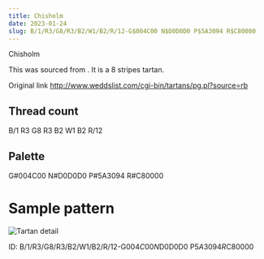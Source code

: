 ```yaml
---
title: Chisholm
date: 2023-01-24
slug: B/1/R3/G8/R3/B2/W1/B2/R/12-G$004C00 N$D0D0D0 P$5A3094 R$C80000
---
```

Chisholm

This was sourced from <no value>.  It is a 8 stripes tartan.

Original link http://www.weddslist.com/cgi-bin/tartans/pg.pl?source=rb

## Thread count
B/1 R3 G8 R3 B2 W1 B2 R/12

## Palette
G#004C00 N#D0D0D0 P#5A3094 R#C80000

# Sample pattern

![Tartan detail](tartan.png "B/1 R3 G8 R3 B2 W1 B2 R/12 tartan")

ID: B/1/R3/G8/R3/B2/W1/B2/R/12-G$004C00 N$D0D0D0 P$5A3094 R$C80000